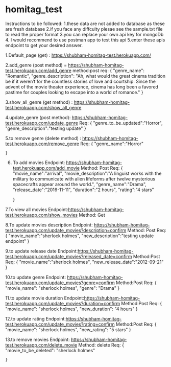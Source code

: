 # homitag_test
Instructions to be followed:
 1.these data are not added to database as these are fresh database
 2.if you face any diffculty plesae see the sample.txt file to read the proper format
 3.you can replace your own api key for mongoDb
 4. I would recommend to use postman app to test this api
 5.enter these apis endpoint to get your desired answer.


1.Default_page (get) : https://shubham-homitag-test.herokuapp.com/


2.add_genre (post method) = https://shubham-homitag-test.herokuapp.com/add_genre
    method:post
    req:
    {
        "genre_name": "Romantic",
        "genre_description": "Ah, what would the great cinema tradition be if it weren’t for the countless stories of love and courtship. Since the advent of the movie theater experience, cinema has long been a favored pastime for couples looking to escape into a world of romance."
    }

3.show_all_genre (get method) : https://shubham-homitag-test.herokuapp.com/show_all_genre

4.update_genre (post method): https://shubham-homitag-test.herokuapp.com/update_genre
    Req:
    {
        "genre_to_be_updated":"Horror",
        "genre_description":"testing update"
    }

5.to remove genre (delete method) : https://shubham-homitag-test.herokuapp.com/remove_genre
    Req:
    {
        "genre_name":"Horror"
        
    }

6. To add movies
Endpoint: https://shubham-homitag-test.herokuapp.com/add_movie
Method: Post
Req:
    {
        "movie_name":"arrival",
        "movie_description":"A linguist works with the military to communicate with alien lifeforms after twelve mysterious spacecrafts appear around the world.",
        "genre_name":"Drama",
        "release_date":"2016-11-11",
        "duration":"2 hours",
        "rating":"4 stars"
        
    }

7.To view all movies
Endpoint:https://shubham-homitag-test.herokuapp.com/show_movies
Method: Get

8.To update movies description
Endpoint: https://shubham-homitag-test.herokuapp.com/update_movies?description=confirm
Method: Post
Req:
    {
        "movie_name":"sherlock holmes",
    "new_description":"testing update endpoint"
    }

9.to update release date
Endpoint:https://shubham-homitag-test.herokuapp.com/update_movies?released_date=confirm
Method:Post
Req:
    {
        "movie_name":"sherlock holmes",
        "new_release_date":"2012-09-21"
    }

10.to update genre
Endpoint: https://shubham-homitag-test.herokuapp.com/update_movies?genre=confirm
Method:Post
Req:
    {
        "movie_name": "sherlock holmes",
        "genre": "Drama"
    }

11.to update movie duration 
Endpoint:https://shubham-homitag-test.herokuapp.com/update_movies?duration=confirm
Method:Post
Req:
    {
        "movie_name": "sherlock holmes",
        "new_duration": "4 hours"
    }

12.to update rating
Endpoint:https://shubham-homitag-test.herokuapp.com/update_movies?rating=confirm
Method:Post
Req:
    {
        "movie_name": "sherlock holmes",
        "new_rating": "5 stars"
    }

13.to remove movies
Endpoint: https://shubham-homitag-test.herokuapp.com/delete_movie
Method: delete
Req:
    {
        "movie_to_be_deleted": "sherlock holmes"
    
    }
